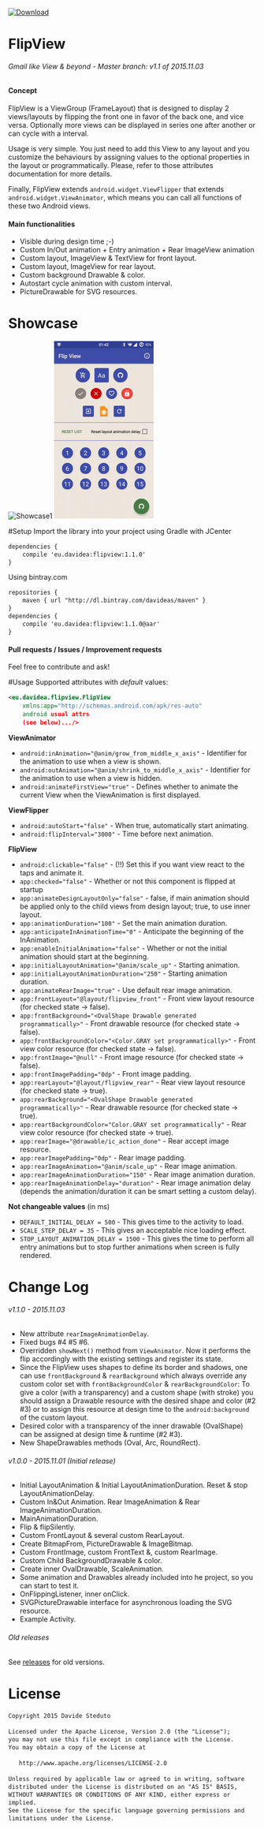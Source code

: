[![Download](https://api.bintray.com/packages/davideas/maven/flipview/images/download.svg) ](https://bintray.com/davideas/maven/flipview/_latestVersion)

# FlipView

###### Gmail like View & beyond - Master branch: v1.1 of 2015.11.03

#### Concept
FlipView is a ViewGroup (FrameLayout) that is designed to display 2 views/layouts by flipping
the front one in favor of the back one, and vice versa. Optionally more views can be
displayed in series one after another or can cycle with a interval.

Usage is very simple. You just need to add this View to any layout and you customize the behaviours
by assigning values to the optional properties in the layout or programmatically.
Please, refer to those attributes documentation for more details.

Finally, FlipView extends `android.widget.ViewFlipper` that extends `android.widget.ViewAnimator`,
which means you can call all functions of these two Android views.

#### Main functionalities
- Visible during design time ;-)
- Custom In/Out animation + Entry animation + Rear ImageView animation
- Custom layout, ImageView & TextView for front layout.
- Custom layout, ImageView for rear layout.
- Custom background Drawable & color.
- Autostart cycle animation with custom interval.
- PictureDrawable for SVG resources.

# Showcase
![Showcase1](/showcase/showcase1.gif) ![Showcase2](/showcase/showcase2.gif)

#Setup
Import the library into your project using Gradle with JCenter
```
dependencies {
	compile 'eu.davidea:flipview:1.1.0'
}
```
Using bintray.com
```
repositories {
	maven { url "http://dl.bintray.com/davideas/maven" }
}
dependencies {
	compile 'eu.davidea:flipview:1.1.0@aar'
}
```
#### Pull requests / Issues / Improvement requests
Feel free to contribute and ask!

#Usage
Supported attributes with _default_ values:
``` xml
<eu.davidea.flipview.FlipView
	xmlns:app="http://schemas.android.com/apk/res-auto"
	android usual attrs
	(see below).../>
```
**ViewAnimator**
- `android:inAnimation="@anim/grow_from_middle_x_axis"` - Identifier for the animation to use when a view is shown.
- `android:outAnimation="@anim/shrink_to_middle_x_axis"` - Identifier for the animation to use when a view is hidden.
- `android:animateFirstView="true"` - Defines whether to animate the current View when the ViewAnimation is first displayed.

**ViewFlipper**
- `android:autoStart="false"` - When true, automatically start animating.
- `android:flipInterval="3000"` - Time before next animation.

**FlipView**
- `android:clickable="false"` - (!!) Set this if you want view react to the taps and animate it.
- `app:checked="false"` - Whether or not this component is flipped at startup
- `app:animateDesignLayoutOnly="false"` - false, if main animation should be applied only to the child views from design layout; true, to use inner layout.
- `app:animationDuration="100"` - Set the main animation duration.
- `app:anticipateInAnimationTime="0"` - Anticipate the beginning of the InAnimation.
- `app:enableInitialAnimation="false"` - Whether or not the initial animation should start at the beginning.
- `app:initialLayoutAnimation="@anim/scale_up"` - Starting animation.
- `app:initialLayoutAnimationDuration="250"` - Starting animation duration.
- `app:animateRearImage="true"` - Use default rear image animation.
- `app:frontLayout="@layout/flipview_front"` - Front view layout resource (for checked state -> false).
- `app:frontBackground="<OvalShape Drawable generated programmatically>"` - Front drawable resource (for checked state -> false).
- `app:frontBackgroundColor="<Color.GRAY set programmatically>"` - Front view color resource (for checked state -> false).
- `app:frontImage="@null"` - Front image resource (for checked state -> false).
- `app:frontImagePadding="0dp"` - Front image padding.
- `app:rearLayout="@layout/flipview_rear"` - Rear view layout resource (for checked state -> true).
- `app:rearBackground="<OvalShape Drawable generated programmatically>"` - Rear drawable resource (for checked state -> true).
- `app:reartBackgroundColor="Color.GRAY set programmatically"` - Rear view color resource (for checked state -> true).
- `app:rearImage="@drawable/ic_action_done"` - Rear accept image resource.
- `app:rearImagePadding="0dp"` - Rear image padding.
- `app:rearImageAnimation="@anim/scale_up"` - Rear image animation.
- `app:rearImageAnimationDuration="150"` - Rear image animation duration.
- `app:rearImageAnimationDelay="duration"` - Rear image animation delay (depends the animation/duration it can be smart setting a custom delay).

**Not changeable values** (in ms)
- `DEFAULT_INITIAL_DELAY = 500` - This gives time to the activity to load.
- `SCALE_STEP_DELAY = 35` - This gives an acceptable nice loading effect.
- `STOP_LAYOUT_ANIMATION_DELAY = 1500` - This gives the time to perform all entry animations but to stop further animations when screen is fully rendered.

# Change Log
###### v1.1.0 - 2015.11.03
- New attribute `rearImageAnimationDelay`.
- Fixed bugs #4 #5 #6.
- Overridden `showNext()` method from `ViewAnimator`. Now it performs the flip accordingly with the existing
  settings and register its state.
- Since the FlipView uses shapes to define its border and shadows, one can use `frontBackground` & `rearBackground`
  which always override any custom color set with `frontBackgroundColor` & `rearBackgroundColor`:
  To give a color (with a transparency) and a custom shape (with stroke) you should assign a Drawable resource with the
  desired shape and color (#2 #3) or to assign this resource at design time to the `android:background` of the custom layout.
- Desired color with a transparency of the inner drawable (OvalShape) can be assigned at design time & runtime (#2 #3).
- New ShapeDrawables methods (Oval, Arc, RoundRect).

###### v1.0.0 - 2015.11.01 (Initial release)
- Initial LayoutAnimation & Initial LayoutAnimationDuration.
  Reset & stop LayoutAnimationDelay.
- Custom In&Out Animation.
  Rear ImageAnimation & Rear ImageAnimationDuration.
- MainAnimationDuration.
- Flip & flipSilently.
- Custom FrontLayout & several custom RearLayout.
- Create BitmapFrom, PictureDrawable & ImageBitmap.
- Custom FrontImage, custom FrontText &, custom RearImage.
- Custom Child BackgroundDrawable & color.
- Create inner OvalDrawable, ScaleAnimation.
- Some animation and Drawables already included into he project, so you can start to test it.
- OnFlippingListener, inner onClick.
- SVGPictureDrawable interface for asynchronous loading the SVG resource.
- Example Activity.

###### Old releases
See [releases](https://github.com/davideas/FlipView/releases) for old versions.

# License

    Copyright 2015 Davide Steduto

    Licensed under the Apache License, Version 2.0 (the "License");
    you may not use this file except in compliance with the License.
    You may obtain a copy of the License at

       http://www.apache.org/licenses/LICENSE-2.0

    Unless required by applicable law or agreed to in writing, software
    distributed under the License is distributed on an "AS IS" BASIS,
    WITHOUT WARRANTIES OR CONDITIONS OF ANY KIND, either express or implied.
    See the License for the specific language governing permissions and
    limitations under the License.
